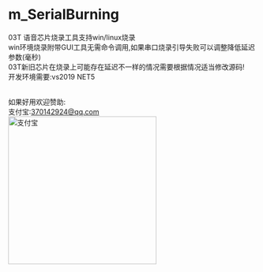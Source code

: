 # m_SerialBurning
03T 语音芯片烧录工具支持win/linux烧录</br>
win环境烧录附带GUI工具无需命令调用,如果串口烧录引导失败可以调整降低延迟参数(毫秒)</br>
03T新旧芯片在烧录上可能存在延迟不一样的情况需要根据情况适当修改源码!</br>
开发环境需要:vs2019 NET5</br>
</br>

如果好用欢迎赞助:</br>
支付宝:370142924@qq.com</br>
<img src="https://raw.githubusercontent.com/shouhujishu/m_SerialBurning/master/zfb.jpg" width="300"  alt="支付宝"/>

